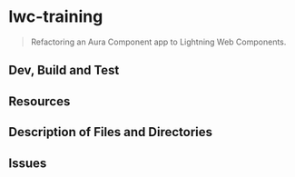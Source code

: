 # lwc-training

> Refactoring an Aura Component app to Lightning Web Components.

## Dev, Build and Test

## Resources

## Description of Files and Directories

## Issues
